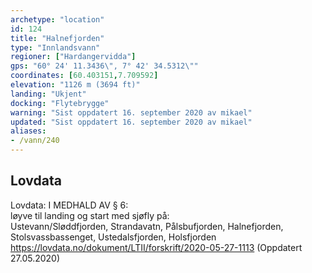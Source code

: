 ```yaml
---
archetype: "location"
id: 124
title: "Halnefjorden"
type: "Innlandsvann"
regioner: ["Hardangervidda"]
gps: "60° 24' 11.3436\", 7° 42' 34.5312\""
coordinates: [60.403151,7.709592]
elevation: "1126 m (3694 ft)"
landing: "Ukjent"
docking: "Flytebrygge"
warning: "Sist oppdatert 16. september 2020 av mikael"
updated: "Sist oppdatert 16. september 2020 av mikael"
aliases:
- /vann/240
---
```




## Lovdata

Lovdata: I MEDHALD AV § 6:\
løyve til landing og start med sjøfly på:\
Ustevann/Sløddfjorden, Strandavatn, Pålsbufjorden, Halnefjorden, Stolsvassbassenget, Ustedalsfjorden, Holsfjorden\
https://lovdata.no/dokument/LTII/forskrift/2020-05-27-1113 (Oppdatert 27.05.2020)
